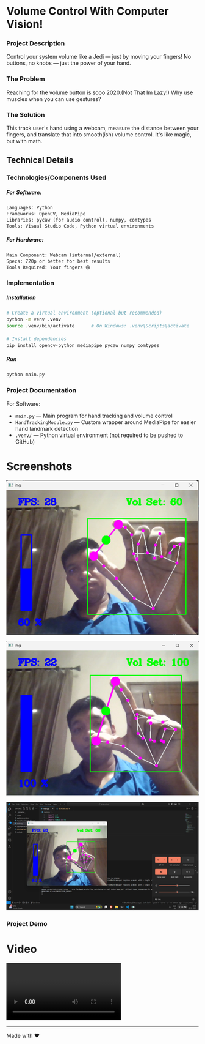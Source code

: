 # Volume Control With Computer Vision!

### Project Description
Control your system volume like a Jedi — just by moving your fingers!
No buttons, no knobs — just the power of your hand.

### The Problem
Reaching for the volume button is sooo 2020.(Not That Im Lazy!)
Why use muscles when you can use gestures?

### The Solution
This track user's hand using a webcam, measure the distance between your fingers, and translate that into smooth(ish) volume control. It's like magic, but with math.


## Technical Details
### Technologies/Components Used
##### For Software:
    Languages: Python
    Frameworks: OpenCV, MediaPipe
    Libraries: pycaw (for audio control), numpy, comtypes
    Tools: Visual Studio Code, Python virtual environments

##### For Hardware:
    Main Component: Webcam (internal/external)
    Specs: 720p or better for best results
    Tools Required: Your fingers 😄


### Implementation
##### Installation
```bash
# Create a virtual environment (optional but recommended)
python -m venv .venv
source .venv/bin/activate      # On Windows: .venv\Scripts\activate

# Install dependencies
pip install opencv-python mediapipe pycaw numpy comtypes
```
##### Run  
```bash
python main.py
```


### Project Documentation
For Software:
- `main.py` — Main program for hand tracking and volume control  
- `HandTrackingModule.py` — Custom wrapper around MediaPipe for easier hand landmark detection  
- `.venv/` — Python virtual environment (not required to be pushed to GitHub)  


# Screenshots
![Screenshot1](https://github.com/SharkSpidy/VolumeCtrl/blob/main/Media/Screenshot%202025-04-22%20184934.png)

![Screenshot2](https://github.com/SharkSpidy/VolumeCtrl/blob/main/Media/Screenshot%202025-04-22%20185013.png)

![Screenshot3](https://github.com/SharkSpidy/VolumeCtrl/blob/main/Media/Screenshot%202025-04-22%20185055.png)

### Project Demo
# Video
![Video](https://github.com/SharkSpidy/VolumeCtrl/blob/main/Media/Screen%20Recording%202025-04-22%20183115.mp4)

---
Made with ❤️
